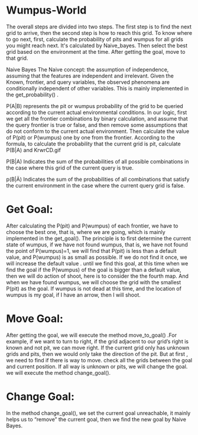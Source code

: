 # Wumpus-World
The overall steps are divided into two steps. The first step is to find the next grid to arrive, then the second step is how to reach this grid. To know where to go next, first, calculate the probability of pits and wumpus for all grids you might reach next. It's calculated by Naive_bayes. Then select the best grid based on the environment at the time. After getting the goal, move to that grid.

Naive Bayes
The Naive concept: the assumption of independence, assuming that the features are independent and irrelevant. Given the Known, frontier, and query variables, the observed phenomena are conditionally independent of other variables. This is mainly implemented in the get_probability() .

P(A|B) represents the pit or wumpus probability of the grid to be queried according to the current actual environmental conditions. In our logic, first we get all the frontier combinations by binary calculation, and assume that the query frontier is true or false, and then remove some assumptions that do not conform to the current actual environment. Then calculate the value of P(pit) or P(wumpus) one by one from the frontier. According to the formula, to calculate the probability that the current grid is pit, calculate P(B|A) and KrwrCD.gif

P(B|A) Indicates the sum of the probabilities of all possible combinations in the case where this grid of the current query is true.

p(B|Ä) Indicates the sum of the probabilities of all combinations that satisfy the current environment in the case where the current query grid is false.

# Get Goal:
After calculating the P(pit) and P(wumpus) of each frontier, we have to choose the best one, that is, where we are going, which is mainly implemented in the get_goal(). The principle is to first determine the current state of wumpus, if we have not found wumpus, that is, we have not found the point of P(wumpus)=1, we will find that P(pit) is less than a default value, and P(wumpus) is as small as possible. If we do not find it once, we will increase the default value . until we find this goal, at this time when we find the goal if the P(wumpus) of the goal is bigger than a default value, then we will do action of shoot, here is to consider the the fourth map. And when we have found wumpus, we will choose the grid with the smallest P(pit) as the goal. If wumpus is not dead at this time, and the location of wumpus is my goal, if I have an arrow, then I will shoot.

# Move Goal:
After getting the goal, we will execute the method move_to_goal() .For example, if we want to turn to right, if the grid adjacent to our grid’s right is known and not pit, we can move right. If the current grid only has unknown grids and pits, then we would only take the direction of the pit. But at first , we need to find if there is way to move. check all the grids between the goal and current position. If all way is unknown or pits, we will change the goal. we will execute the method change_goal().

# Change Goal:
In the method change_goal(), we set the current goal unreachable, it mainly helps us to “remove” the current goal, then we find the new goal by Naive Bayes.
